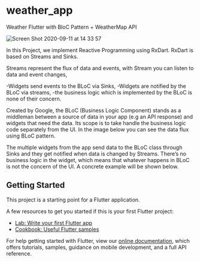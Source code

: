 # weather_app

Weather Flutter with BloC Pattern + WeatherMap API

![Screen Shot 2020-09-11 at 14 33 57](https://user-images.githubusercontent.com/18495399/92885409-eecf4e80-f43c-11ea-8703-24f358fe8c09.png)

In this Project, we implement Reactive Programming using RxDart.
RxDart is based on Streams and Sinks. 

Streams represent the flux of data and events, with Stream you can listen to data and event changes,

-Widgets send events to the BLoC via Sinks,
-Widgets are notified by the BLoC via streams,
-the business logic which is implemented by the BLoC is none of their concern.

Created by Google, the BLoC (Business Logic Component) stands as a middleman between a source of data in your app (e.g an API response) and widgets that need the data. Its scope is to take handle the business logic code separately from the UI. In the image below you can see the data flux using BLoC pattern.


The multiple widgets from the app send data to the BLoC class through Sinks and they get notified when data is changed by Streams. There’s no business logic in the widget, which means that whatever happens in BLoC is not the concern of the UI. A concrete example will be shown below.










## Getting Started

This project is a starting point for a Flutter application.

A few resources to get you started if this is your first Flutter project:

- [Lab: Write your first Flutter app](https://flutter.dev/docs/get-started/codelab)
- [Cookbook: Useful Flutter samples](https://flutter.dev/docs/cookbook)

For help getting started with Flutter, view our
[online documentation](https://flutter.dev/docs), which offers tutorials,
samples, guidance on mobile development, and a full API reference.
